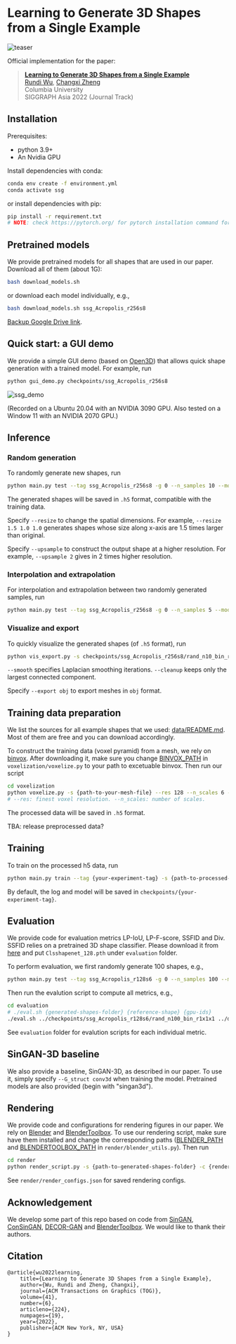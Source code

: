 # Learning to Generate 3D Shapes from a Single Example

![teaser](https://user-images.githubusercontent.com/32172140/182961115-c4d5aa26-b9c5-4f44-afda-28d0f785c6d3.jpg)

Official implementation for the paper:
> **[Learning to Generate 3D Shapes from a Single Example](http://www.cs.columbia.edu/cg/SingleShapeGen/)**  
> [Rundi Wu](https://www.cs.columbia.edu/~rundi/), [Changxi Zheng](http://www.cs.columbia.edu/~cxz/)  
> Columbia University  
> SIGGRAPH Asia 2022 (Journal Track)


## Installation
Prerequisites:
- python 3.9+
- An Nvidia GPU

Install dependencies with conda:
```bash
conda env create -f environment.yml
conda activate ssg
```
or install dependencies with pip:
```bash
pip install -r requirement.txt
# NOTE: check https://pytorch.org/ for pytorch installation command for your CUDA version
```


## Pretrained models
We provide pretrained models for all shapes that are used in our paper. Download all of them (about 1G):
```bash
bash download_models.sh
```
or download each model individually, e.g.,
```bash
bash download_models.sh ssg_Acropolis_r256s8
```
[Backup Google Drive link](https://drive.google.com/drive/folders/1kgiKxdsRnFryHQKMX5NbKja155NZeiMD?usp=sharing).


## Quick start: a GUI demo
We provide a simple GUI demo (based on [Open3D](https://github.com/isl-org/Open3D/blob/master/examples/python/visualization/vis_gui.py)) that allows quick shape generation with a trained model. For example, run
```bash
python gui_demo.py checkpoints/ssg_Acropolis_r256s8
```
![ssg_demo](https://user-images.githubusercontent.com/32172140/182960381-f3e38725-5565-4baf-972f-f4dd085c65c0.gif)

(Recorded on a Ubuntu 20.04 with an NVIDIA 3090 GPU. Also tested on a Window 11 with an NVIDIA 2070 GPU.) 

## Inference

### Random generation
To randomly generate new shapes, run
```bash
python main.py test --tag ssg_Acropolis_r256s8 -g 0 --n_samples 10 --mode rand
```
The generated shapes will be saved in `.h5` format, compatible with the training data.

Specify `--resize` to change the spatial dimensions. For example, `--resize 1.5 1.0 1.0` generates shapes whose size along x-axis are 1.5 times larger than original.

Specify `--upsample` to construct the output shape at a higher resolution. For example, `--upsample 2` gives in 2 times higher resolution.


### Interpolation and extrapolation
For interpolation and extrapolation between two randomly generated samples, run
```bash
python main.py test --tag ssg_Acropolis_r256s8 -g 0 --n_samples 5 --mode interp
```


### Visualize and export
To quickly visualize the generated shapes (of `.h5` format), run
```bash
python vis_export.py -s checkpoints/ssg_Acropolis_r256s8/rand_n10_bin_r1x1x1 -f mesh --smooth 3 --cleanup
```
`--smooth` specifies Laplacian smoothing iterations. `--cleanup` keeps only the largest connected component.

Specify `--export obj` to export meshes in `obj` format.


## Training data preparation
We list the sources for all example shapes that we used: [data/README.md](data/README.md). Most of them are free and you can download accordingly.

To construct the training data (voxel pyramid) from a mesh, we rely on [binvox](https://www.patrickmin.com/binvox/).
After downloading it, make sure you change [BINVOX_PATH]() in `voxelization/voxelize.py` to your path to excetuable binvox.
Then run our script
```bash
cd voxelization
python voxelize.py -s {path-to-your-mesh-file} --res 128 --n_scales 6 -o {save-path.h5}
# --res: finest voxel resolution. --n_scales: number of scales.
```
The processed data will be saved in `.h5` format.

TBA: release preprocessed data?


## Training
To train on the processed h5 data, run
```bash
python main.py train --tag {your-experiment-tag} -s {path-to-processed-h5-data} -g {gpu-id}
```
By default, the log and model will be saved in `checkpoints/{your-experiment-tag}`.


## Evaluation
We provide code for evaluation metrics LP-IoU, LP-F-score, SSFID and Div.
SSFID relies on a pretrained 3D shape classifier. Please download it from [here](https://drive.google.com/file/d/1HjnDudrXsNY4CYhIGhH4Q0r3-NBnBaiC/view?usp=sharing) and put `Clsshapenet_128.pth` under `evaluation` folder.

To perform evaluation, we first randomly generate 100 shapes, e.g.,
```bash
python main.py test --tag ssg_Acropolis_r128s6 -g 0 --n_samples 100 --mode rand
```

Then run the evalution script to compute all metrics, e.g.,
```bash
cd evaluation
# ./eval.sh {generated-shapes-folder} {reference-shape} {gpu-ids}
./eval.sh ../checkpoints/ssg_Acropolis_r128s6/rand_n100_bin_r1x1x1 ../data/Acropolis_r128s6.h5 0
```
See `evaluation` folder for evalution scripts for each individual metric.


## SinGAN-3D baseline
We also provide a baseline, SinGAN-3D, as described in our paper. To use it, simply specify `--G_struct conv3d` when training the model. Pretrained models are also provided (begin with "singan3d").


## Rendering
We provide code and configurations for rendering figures in our paper.
We rely on [Blender](https://www.blender.org) and [BlenderToolbox](https://github.com/HTDerekLiu/BlenderToolbox).
To use our rendering script, make sure have them installed and change the corresponding paths ([BLENDER_PATH]() and [BLENDERTOOLBOX_PATH]() in `render/blender_utils.py`).
Then run
```bash
cd render
python render_script.py -s {path-to-generated-shapes-folder} -c {render-config-name} --smooth 3 --cleanup
```
See `render/render_configs.json` for saved rendering configs.


## Acknowledgement
We develop some part of this repo based on code from [SinGAN](https://github.com/tamarott/SinGAN), [ConSinGAN](https://github.com/tohinz/ConSinGAN), [DECOR-GAN](https://github.com/czq142857/DECOR-GAN) and [BlenderToolbox](https://github.com/HTDerekLiu/BlenderToolbox). We would like to thank their authors.

## Citation
```
@article{wu2022learning,
    title={Learning to Generate 3D Shapes from a Single Example},
    author={Wu, Rundi and Zheng, Changxi},
    journal={ACM Transactions on Graphics (TOG)},
    volume={41},
    number={6},
    articleno={224},
    numpages={19},
    year={2022},
    publisher={ACM New York, NY, USA}
}
```
